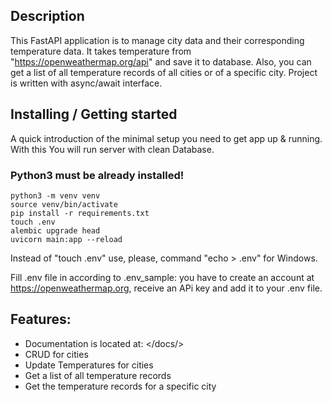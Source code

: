 ## Description
This FastAPI application is to manage city data and their corresponding temperature data.
It takes temperature from "https://openweathermap.org/api" and save it to database.
Also, you can get a list of all temperature records of all cities or of a specific city.
Project is written with async/await interface.

## Installing / Getting started

A quick introduction of the minimal setup you need to get app up &
running. With this You will run server with clean Database.

### Python3 must be already installed!

```shell
python3 -m venv venv 
source venv/bin/activate
pip install -r requirements.txt
touch .env
alembic upgrade head
uvicorn main:app --reload
```
Instead of "touch .env" use, please, command "echo > .env" for Windows.

Fill .env file in according to .env_sample:
you have to create an account at https://openweathermap.org, receive an APi key and add it to your .env file.


## Features:
- Documentation is located at: </docs/>
- CRUD for cities
- Update Temperatures for cities
- Get a list of all temperature records
- Get the temperature records for a specific city